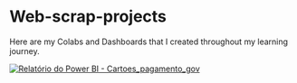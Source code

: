 # Web-scrap-projects
Here are my Colabs and Dashboards that I created throughout my learning journey.

[![Relatório do Power BI - Cartoes_pagamento_gov](https://ibb.co/tbvV7Pv)](https://app.powerbi.com/view?r=eyJrIjoiNjgyZDliYTctZDU0OC00NWFjLWEwNzYtMTEwMTBkYTc5ODJlIiwidCI6Ijc0Y2QxNjgxLWUxM2YtNGY4MS1iNDY4LWJiYmRkM2E4YWI0OSJ9)
